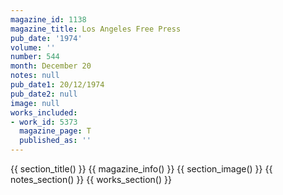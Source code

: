 ```yaml
---
magazine_id: 1138
magazine_title: Los Angeles Free Press
pub_date: '1974'
volume: ''
number: 544
month: December 20
notes: null
pub_date1: 20/12/1974
pub_date2: null
image: null
works_included:
- work_id: 5373
  magazine_page: T
  published_as: ''
---
```


{{ section_title() }}
{{ magazine_info() }}
{{ section_image() }}
{{ notes_section() }}
{{ works_section() }}
